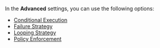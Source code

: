 In the **Advanced** settings, you can use the following options:

- [Conditional Execution](/docs/platform/pipelines/step-skip-condition-settings)
- [Failure Strategy](/docs/platform/pipelines/failure-handling/define-a-failure-strategy-on-stages-and-steps)
- [Looping Strategy](/docs/platform/pipelines/looping-strategies/looping-strategies-matrix-repeat-and-parallelism)
- [Policy Enforcement](/docs/platform/governance/policy-as-code/harness-governance-overview)